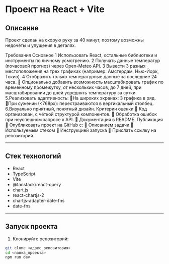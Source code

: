 # Проект на React + Vite

## Описание

Проект сделан на скорую руку за 40 минут, поэтому возможны недочёты и упущения в деталях.

Требования
Основное
1 Использовать React, остальные библиотеки и инструменты по личному усмотрению.
2 Получать данные температур (почасовой прогноз) через Open-Meteo API.
3 Вывести 3 разных местоположения на трех графиках (например: Амстердам,
Нью-Йорк, Токио).
4 Отобразить только температурные данные за последние 24 часа.
 Опционально добавить возможность масштабировать график по временному
промежутку, от нескольких часов, до 7 дней, при масштабировании до дней
усреднять температуру за сутки.
5.Реализовать адаптивность:
На широких экранах: 3 графика в ряд.
При сужении (<768px): перестраиваются в вертикальный столбец.
6.Визуально приятный, понятный дизайн.
Критерии оценки
 Код организован, с чёткой структурой компонентов.
 Обработка ошибок при неуспешном запросе к API.
 Документация в README.
Публикация
 Опубликовать проект на GitHub с:
 Описанием задачи
 Используемым стеком
 Инструкцией запуска
 Прислать ссылку на репозиторий.

---

## Стек технологий

- React
- TypeScript
- Vite
- @tanstack/react-query
- chart.js
- react-chartjs-2
- chartjs-adapter-date-fns
- date-fns

---

## Запуск проекта

1. Клонируйте репозиторий:

```bash
git clone <адрес_репозитория>
cd <папка_проекта>
npm run dev
```
